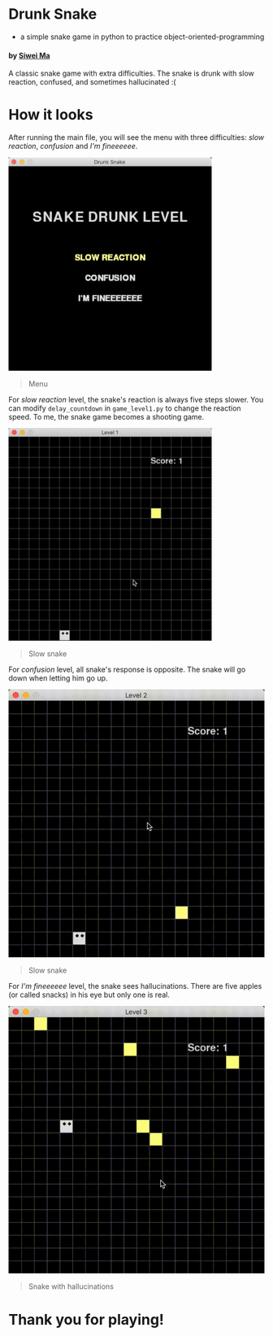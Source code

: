 # Drunk Snake
* a simple snake game in python to practice object-oriented-programming

#### by [Siwei Ma](https://www.linkedin.com/in/siwei-ma-28345856/)

A classic snake game with extra difficulties. The snake is drunk with slow reaction, confused, and sometimes hallucinated :(

# How it looks

After running the main file, you will see the menu with three difficulties: *slow reaction*, *confusion* and *I'm fineeeeee*. 

<img src="img/screenshot.png" alt="Menu" width="400"/>

> Menu

For *slow reaction* level, the snake's reaction is always five steps slower. You can modify `delay_countdown` in `game_level1.py` to change the reaction speed. To me, the snake game becomes a shooting game.

<img src="img/level1.gif" alt="Slow snake" width="400"/>

> Slow snake

For *confusion* level, all snake's response is opposite. The snake will go down when letting him go up. 

![](img/level2.gif)

> Slow snake

For *I'm fineeeeee* level, the snake sees hallucinations. There are five apples (or called snacks) in his eye but only one is real.

![](img/level3.gif)

> Snake with hallucinations

# Thank you for playing!
